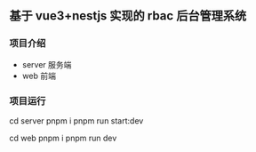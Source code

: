 ## 基于 vue3+nestjs 实现的 rbac 后台管理系统

### 项目介绍

- server 服务端
- web 前端

### 项目运行

cd server
pnpm i
pnpm run start:dev

cd web
pnpm i
pnpm run dev

